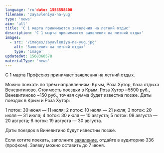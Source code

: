 ```yaml
---
language: 'ru'date: 1553558400
filename: 'zayavleniya-na-yug'
type: 'news'
aim: 'all'
title: 'С 1 марта принимаются заявления на летний отдых'
description: 'С 1 марта принимаются заявления на летний отдых'
images:
  - src: '/images/zayavleniya-na-yug.jpg'
    alt: 'Заявления на летний отдых'
    type: 'image'
updatedAt: 1568360578
materialType: 'news'
---
```

С 1 марта Профсоюз принимает заявления на летний отдых.

Можно поехать по трём направлениям: Крым, Роза Хутор, база отдыха Веневитиново. Стоимость поездки в Крым, Роза Хутор ~5500 руб., Веневитиново ~150 руб., точная сумма будет известна позже. Даты поездок в Крым и Роза Хутор:

1 поток: 30 июня — 11 июля; 2 поток: 10 июля — 21 июля; 3 поток: 20 июля — 31 июля; 4 поток: 30 июля — 10 августа; 5 поток: 09 августа — 20 августа; 6 поток: 19 августа — 30 августа.

Даты поездок в Виневитино будут известны позже.

Если хотите поехать, заполните [заявление](https://vk.com/doc24974484_496877517?hash=967be3d00ff0e872ac&dl=d2a7e075c09d36803e), отдайте в аудиторию 336 (профком). Заявку можно оставить до 7 июня.
